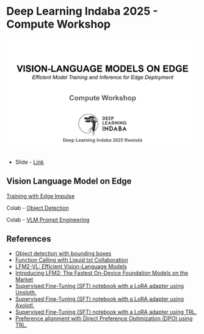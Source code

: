 # Deep Learning Indaba 2025 - Compute Workshop 
![Workshop Image](./asset/workshop.jpg)
##
- Slide - [Link](https://docs.google.com/presentation/d/1QRS5ptKewG42ybzMVy99heo3UVGWiF_kniqitxqrx6I/edit?usp=sharing)
## Vision Language Model on Edge 
[Training with Edge Impulse](https://studio.edgeimpulse.com/public/768888/live)

 Colab - [Object Detection](https://colab.research.google.com/github/gigwegbe/indaba-workshop-vlm-edge-devices/blob/main/object_detection.ipynb)

 Colab - [VLM Prompt Engineering](https://colab.research.google.com/github/gigwegbe/indaba-workshop-vlm-edge-devices/blob/main/prompting_engineering.ipynb)
## References 
- [Object detection with bounding boxes](https://docs.edgeimpulse.com/tutorials/end-to-end/object-detection-bounding-boxes)
- [Function Calling with Liquid txt Collaboration](https://www.liquid.ai/blog/liquid-txt-collaboration)
- [LFM2-VL: Efficient Vision-Language Models](https://www.liquid.ai/blog/lfm2-vl-efficient-vision-language-models)
- [Introducing LFM2: The Fastest On-Device Foundation Models on the Market](https://www.liquid.ai/blog/liquid-foundation-models-v2-our-second-series-of-generative-ai-models)
- [Supervised Fine-Tuning (SFT) notebook with a LoRA adapter using Unsloth.](https://colab.research.google.com/drive/1HROdGaPFt1tATniBcos11-doVaH7kOI3?usp=sharing)
- [Supervised Fine-Tuning (SFT) notebook with a LoRA adapter using Axolotl.](https://colab.research.google.com/drive/155lr5-uYsOJmZfO6_QZPjbs8hA_v8S7t?usp=sharing)
- [Supervised Fine-Tuning (SFT) notebook with a LoRA adapter using TRL.](https://colab.research.google.com/drive/1j5Hk_SyBb2soUsuhU0eIEA9GwLNRnElF?usp=sharing)
- [Preference alignment with Direct Preference Optimization (DPO) using TRL.](https://colab.research.google.com/drive/1MQdsPxFHeZweGsNx4RH7Ia8lG8PiGE1t?usp=sharing)